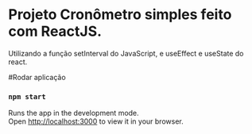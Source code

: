 # Projeto Cronômetro simples feito com ReactJS.

Utilizando a função setInterval do JavaScript, e useEffect e useState do react.

#Rodar aplicação
### `npm start`

Runs the app in the development mode.\
Open [http://localhost:3000](http://localhost:3000) to view it in your browser.


